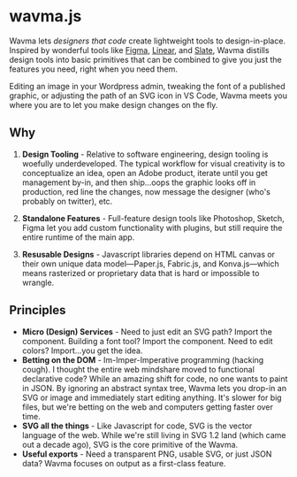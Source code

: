 # wavma.js

Wavma lets *designers that code* create lightweight tools to design-in-place. Inspired by wonderful tools like [Figma](https://www.figma.com/), [Linear](https://linear.app/), and [Slate](https://github.com/ianstormtaylor/slate), Wavma distills design tools into basic primitives that  can be combined to give you just the features you need, right when you need them.

Editing an image in your Wordpress admin, tweaking the font of a published graphic, or adjusting the path of an SVG icon in VS Code, Wavma meets you where you are to let you make design changes on the fly.

## Why

1. **Design Tooling** - Relative to software engineering, design tooling is woefully underdeveloped. The typical workflow for visual creativity is to conceptualize an idea, open an Adobe product, iterate until you get management by-in, and then ship...oops the graphic looks off in production, red line the changes, now message the designer (who's probably on twitter), etc.

2. **Standalone Features** - Full-feature design tools like Photoshop, Sketch, Figma let you add custom functionality with plugins, but still require the entire runtime of the main app.

3. **Resusable Designs** - Javascript libraries depend on HTML canvas or their own unique data model—Paper.js, Fabric.js, and Konva.js—which means rasterized or proprietary data that is hard or impossible to wrangle.

## Principles

- **Micro (Design) Services** - Need to just edit an SVG path? Import the component. Building a font tool? Import the component. Need to edit colors? Import...you get the idea.
- **Betting on the DOM** - Im-Imper-Imperative programming (hacking cough). I thought the entire web mindshare moved to functional declarative code? While an amazing shift for code, no one wants to paint in JSON. By ignoring an abstract syntax tree, Wavma lets you drop-in an SVG or image and immediately start editing anything. It's slower for big files, but we're betting on the web and computers getting faster over time.
- **SVG all the things** - Like Javascript for code, SVG is the vector language of the web. While we're still living in SVG 1.2 land (which came out a decade ago), SVG is the core primitive of the Wavma.
- **Useful exports** - Need a transparent PNG, usable SVG, or just JSON data? Wavma focuses on output as a first-class feature.
